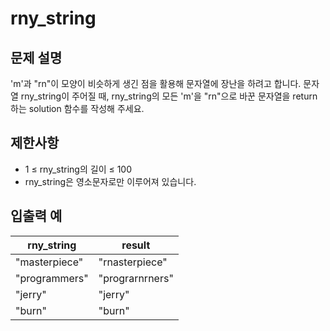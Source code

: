 # rny_string

## 문제 설명

'm'과 "rn"이 모양이 비슷하게 생긴 점을 활용해 문자열에 장난을 하려고 합니다. 문자열 rny_string이 주어질 때, rny_string의 모든 'm'을 "rn"으로 바꾼 문자열을 return 하는 solution 함수를 작성해 주세요.  


## 제한사항

- 1 ≤ rny_string의 길이 ≤ 100
- rny_string은 영소문자로만 이루어져 있습니다.


## 입출력 예

| rny_string    | result          |
|---------------|-----------------|
| "masterpiece" | "rnasterpiece"  |
| "programmers" | "prograrnrners" |
| "jerry"       | "jerry"         |
| "burn"        | "burn"          |
